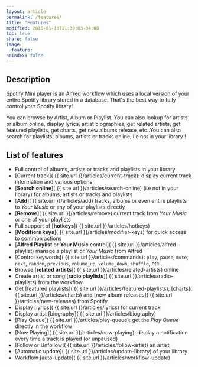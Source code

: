 ```yaml
---
layout: article
permalink: /features/
title: "Features"
modified: 2015-01-10T11:39:03-04:00
toc: true
share: false
image:
  feature: 
noindex: false
---
```


## Description

Spotify Mini player is an [Alfred](http://www.alfredapp.com) workflow which uses a local version of your entire Spotify library stored in a database. That's the best way to fully control _your_ Spotify library!

You can browse by Artist, Album or Playlist. You can also lookup for artists or album online, display lyrics, artist biographies, get related artists, get featured playlists, get charts, get new albums release, etc..You can also search for playlists, albums, artists or tracks online, i.e not in your library !

## List of features

* Full control of albums, artists or tracks and playlists in your library
* [Current track]( {{ site.url }}/articles/current-track): display current track information and various options
* [**Search online**]( {{ site.url }}/articles/search-online) (i.e not in your library) for albums, artists or tracks and playlists
* [**Add**]( {{ site.url }}/articles/add) tracks, albums or even entire playlists to _Your Music_ or any of your playlists directly
* [**Remove**]( {{ site.url }}/articles/remove) current track from _Your Music_ or one of your playlists
* Full support of [**hotkeys**]( {{ site.url }}/articles/hotkeys)
* [**Modifiers keys**]( {{ site.url }}/articles/modifier-keys) for quick access to common actions
* [**Alfred Playlist** or **Your Music** control]( {{ site.url }}/articles/alfred-playlist) manage a playlist or _Your Music_ from Alfred
* [Control keywords]( {{ site.url }}/articles/commands): `play`, `pause`, `mute`, `next`, `random`, `previous`, `volume_up`, `volume_down`, `shuffle`, etc...
* Browse [**related artists**]( {{ site.url }}/articles/related-artists) online
* Create artist or song [**radio playlists**]( {{ site.url }}/articles/radio-playlists) from the workflow
* Get [featured playlists]( {{ site.url }}/articles/featured-playlists), [charts]( {{ site.url }}/articles/charts) and [new album releases]( {{ site.url }}/articles/new-releases) from Spotify
* Display [lyrics]( {{ site.url }}/articles/lyrics) for current track
* Display artist [biography]( {{ site.url }}/articles/biography)
* [Play Queue]( {{ site.url }}/articles/play-queue): get the _Play Queue_ directly in the workflow
* [Now Playing]( {{ site.url }}/articles/now-playing): display a notification every time a track is played (or unpaused)
* [Follow or Unfollow]( {{ site.url }}/articles/follow-artist) an artist
* [Automatic update]( {{ site.url }}/articles/update-library) of your library
* Workflow [auto-update]( {{ site.url }}/articles/workflow-update)